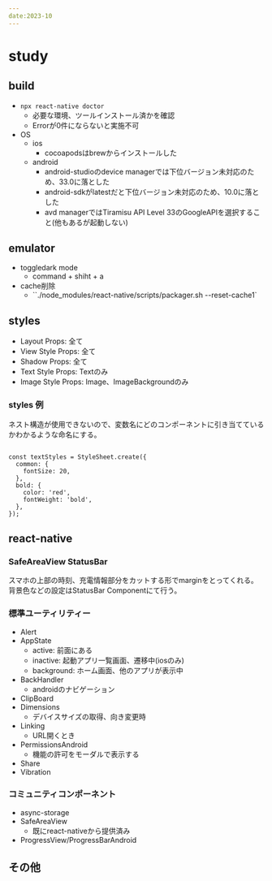 ```yaml
---
date:2023-10
---
```

# study

## build

- `npx react-native doctor`
  - 必要な環境、ツールインストール済かを確認
  - Errorが0件にならないと実施不可
- OS
  - ios
    - cocoapodsはbrewからインストールした
  - android
    - android-studioのdevice managerでは下位バージョン未対応のため、33.0に落とした
    - android-sdkがlatestだと下位バージョン未対応のため、10.0に落とした
    - avd managerではTiramisu API Level 33のGoogleAPIを選択すること(他もあるが起動しない)

## emulator

- toggledark mode
  - command + shiht + a
- cache削除
  - ``./node_modules/react-native/scripts/packager.sh --reset-cache1`

## styles

- Layout Props: 全て
- View Style Props: 全て
- Shadow Props: 全て
- Text Style Props: Textのみ
- Image Style Props: Image、ImageBackgroundのみ

### styles 例

ネスト構造が使用できないので、変数名にどのコンポーネントに引き当てているかわかるような命名にする。

```tsx

const textStyles = StyleSheet.create({
  common: {
    fontSize: 20,
  },
  bold: {
    color: 'red',
    fontWeight: 'bold',
  },
});
```

## react-native

### SafeAreaView StatusBar

スマホの上部の時刻、充電情報部分をカットする形でmarginをとってくれる。
背景色などの設定はStatusBar Componentにて行う。

### 標準ユーティリティー

- Alert
- AppState
  - active: 前面にある
  - inactive: 起動アプリ一覧画面、遷移中(iosのみ)
  - background: ホーム画面、他のアプリが表示中
- BackHandler
  - androidのナビゲーション
- ClipBoard
- Dimensions
  - デバイスサイズの取得、向き変更時
- Linking
  - URL開くとき
- PermissionsAndroid
  - 機能の許可をモーダルで表示する
- Share
- Vibration

### コミュニティコンポーネント

- async-storage
- SafeAreaView
  - 既にreact-nativeから提供済み
- ProgressView/ProgressBarAndroid


## その他
